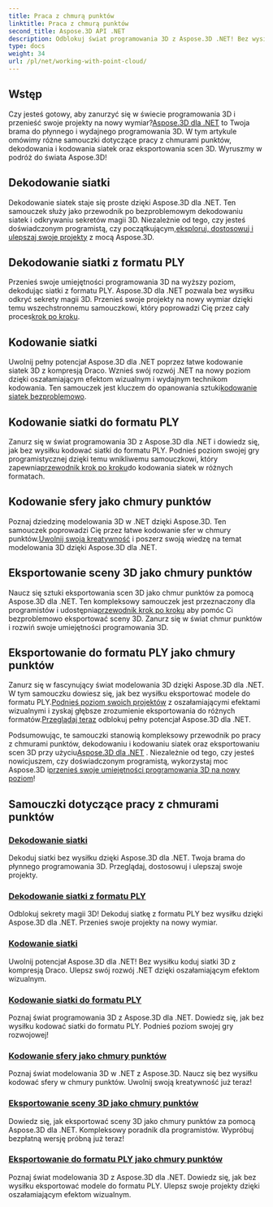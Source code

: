 ```yaml
---
title: Praca z chmurą punktów
linktitle: Praca z chmurą punktów
second_title: Aspose.3D API .NET
description: Odblokuj świat programowania 3D z Aspose.3D .NET! Bez wysiłku dekoduj/koduj siatki, eksportuj sceny 3D i nie tylko. Ulepsz swoje projekty dzięki oszałamiającym efektom wizualnym.
type: docs
weight: 34
url: /pl/net/working-with-point-cloud/
---
```


## Wstęp

 Czy jesteś gotowy, aby zanurzyć się w świecie programowania 3D i przenieść swoje projekty na nowy wymiar?[Aspose.3D dla .NET](#working-with-point-cloud-tutorials) to Twoja brama do płynnego i wydajnego programowania 3D. W tym artykule omówimy różne samouczki dotyczące pracy z chmurami punktów, dekodowania i kodowania siatek oraz eksportowania scen 3D. Wyruszmy w podróż do świata Aspose.3D!

## Dekodowanie siatki

 Dekodowanie siatek staje się proste dzięki Aspose.3D dla .NET. Ten samouczek służy jako przewodnik po bezproblemowym dekodowaniu siatek i odkrywaniu sekretów magii 3D. Niezależnie od tego, czy jesteś doświadczonym programistą, czy początkującym,[eksploruj, dostosowuj i ulepszaj swoje projekty](./decode-mesh/) z mocą Aspose.3D.

## Dekodowanie siatki z formatu PLY

 Przenieś swoje umiejętności programowania 3D na wyższy poziom, dekodując siatki z formatu PLY. Aspose.3D dla .NET pozwala bez wysiłku odkryć sekrety magii 3D. Przenieś swoje projekty na nowy wymiar dzięki temu wszechstronnemu samouczkowi, który poprowadzi Cię przez cały proces[krok po kroku](./decode-mesh-ply-format/).

## Kodowanie siatki

 Uwolnij pełny potencjał Aspose.3D dla .NET poprzez łatwe kodowanie siatek 3D z kompresją Draco. Wznieś swój rozwój .NET na nowy poziom dzięki oszałamiającym efektom wizualnym i wydajnym technikom kodowania. Ten samouczek jest kluczem do opanowania sztuki[kodowanie siatek bezproblemowo](./encode-mesh/).

## Kodowanie siatki do formatu PLY

 Zanurz się w świat programowania 3D z Aspose.3D dla .NET i dowiedz się, jak bez wysiłku kodować siatki do formatu PLY. Podnieś poziom swojej gry programistycznej dzięki temu wnikliwemu samouczkowi, który zapewnia[przewodnik krok po kroku](./encode-mesh-ply-format/)do kodowania siatek w różnych formatach.

## Kodowanie sfery jako chmury punktów

 Poznaj dziedzinę modelowania 3D w .NET dzięki Aspose.3D. Ten samouczek poprowadzi Cię przez łatwe kodowanie sfer w chmury punktów.[Uwolnij swoją kreatywność](./encode-sphere-as-point-cloud/) i poszerz swoją wiedzę na temat modelowania 3D dzięki Aspose.3D dla .NET.

## Eksportowanie sceny 3D jako chmury punktów

 Naucz się sztuki eksportowania scen 3D jako chmur punktów za pomocą Aspose.3D dla .NET. Ten kompleksowy samouczek jest przeznaczony dla programistów i udostępnia[przewodnik krok po kroku](./export-3d-scene-point-cloud/) aby pomóc Ci bezproblemowo eksportować sceny 3D. Zanurz się w świat chmur punktów i rozwiń swoje umiejętności programowania 3D.

## Eksportowanie do formatu PLY jako chmury punktów

 Zanurz się w fascynujący świat modelowania 3D dzięki Aspose.3D dla .NET. W tym samouczku dowiesz się, jak bez wysiłku eksportować modele do formatu PLY.[Podnieś poziom swoich projektów](./export-to-ply-point-cloud/) z oszałamiającymi efektami wizualnymi i zyskaj głębsze zrozumienie eksportowania do różnych formatów.[Przeglądaj teraz](./export-to-ply-point-cloud/) odblokuj pełny potencjał Aspose.3D dla .NET.

 Podsumowując, te samouczki stanowią kompleksowy przewodnik po pracy z chmurami punktów, dekodowaniu i kodowaniu siatek oraz eksportowaniu scen 3D przy użyciu[Aspose.3D dla .NET](#working-with-point-cloud-tutorials) . Niezależnie od tego, czy jesteś nowicjuszem, czy doświadczonym programistą, wykorzystaj moc Aspose.3D i[przenieś swoje umiejętności programowania 3D na nowy poziom](#working-with-point-cloud-tutorials)!
## Samouczki dotyczące pracy z chmurami punktów
### [Dekodowanie siatki](./decode-mesh/)
Dekoduj siatki bez wysiłku dzięki Aspose.3D dla .NET. Twoja brama do płynnego programowania 3D. Przeglądaj, dostosowuj i ulepszaj swoje projekty.
### [Dekodowanie siatki z formatu PLY](./decode-mesh-ply-format/)
Odblokuj sekrety magii 3D! Dekoduj siatkę z formatu PLY bez wysiłku dzięki Aspose.3D dla .NET. Przenieś swoje projekty na nowy wymiar.
### [Kodowanie siatki](./encode-mesh/)
Uwolnij potencjał Aspose.3D dla .NET! Bez wysiłku koduj siatki 3D z kompresją Draco. Ulepsz swój rozwój .NET dzięki oszałamiającym efektom wizualnym.
### [Kodowanie siatki do formatu PLY](./encode-mesh-ply-format/)
Poznaj świat programowania 3D z Aspose.3D dla .NET. Dowiedz się, jak bez wysiłku kodować siatki do formatu PLY. Podnieś poziom swojej gry rozwojowej!
### [Kodowanie sfery jako chmury punktów](./encode-sphere-as-point-cloud/)
Poznaj świat modelowania 3D w .NET z Aspose.3D. Naucz się bez wysiłku kodować sfery w chmury punktów. Uwolnij swoją kreatywność już teraz!
### [Eksportowanie sceny 3D jako chmury punktów](./export-3d-scene-point-cloud/)
Dowiedz się, jak eksportować sceny 3D jako chmury punktów za pomocą Aspose.3D dla .NET. Kompleksowy poradnik dla programistów. Wypróbuj bezpłatną wersję próbną już teraz!
### [Eksportowanie do formatu PLY jako chmury punktów](./export-to-ply-point-cloud/)
Poznaj świat modelowania 3D z Aspose.3D dla .NET. Dowiedz się, jak bez wysiłku eksportować modele do formatu PLY. Ulepsz swoje projekty dzięki oszałamiającym efektom wizualnym.